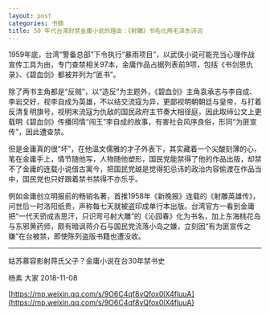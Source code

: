 ```yaml
---
layout: post
categories: 书摘
title: 50 年代台湾封禁金庸小说的理由：《射雕》书名化用毛泽东诗词
---
```


1959年底，台湾“警备总部”下令执行“暴雨项目”，以武侠小说可能充当心理作战宣传工具为由，专门查禁相关97本，金庸作品占据列表前9项，包括《书剑恩仇录》、《碧血剑》都被并列为“匪书”。

除了两书主角都是“反贼”，以“造反”为主题外，《碧血剑》主角袁承志与李自成、李岩交好，视李自成为英雄，不以结交流寇为异，更鄙视明朝朝廷与皇帝，与打着反清复明旗号，视明末流寇为仇敌的国民政府主节奏大相径庭，因此取缔公文上更载明《碧血剑》传播同情“闯王”李自成的故事，有害社会风序良俗，形同“为匪宣传”，因此遭查禁。

但是金庸真的很“坏”，在他温文儒雅的才子外表下，其实藏着一个尖酸刻薄的心，笔在金庸手上，情节随他写，人物随他塑形，国民党能禁得了他的作品出版，却禁不了金庸的连载小说借古寓今，把国民党越是觉得犯忌讳的政治内容偷渡在作品当中，国民党也只好跟着禁书禁得不亦乐乎。

例如金庸创立明报前的畅销名著，首推1958年《新晚报》连载的《射雕英雄传》，问世后一时洛阳纸贵，声称每七天就被盗印成单行本出版。台湾官方一看到金庸把“一代天骄成吉思汗，只识弯弓射大雕”的《沁园春》化为书名，加上东海桃花岛与东邪黄药师，颇有暗讽蒋介石与国民党流落小岛之嫌，立刻因“有为匪宣传之嫌”在台被禁，即使陈列盗版书籍也遭没收。

---

姑苏慕容影射蒋氏父子？金庸小说在台30年禁书史

杨素  大家  2018-11-08

[https://mp.weixin.qq.com/s/9O6C4qf8vQfox0lX4fluuA](https://mp.weixin.qq.com/s/9O6C4qf8vQfox0lX4fluuA)